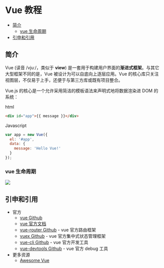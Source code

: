 # Vue 教程

<!-- TOC depthFrom:2 depthTo:3 -->

- [简介](#简介)
    - [vue 生命周期](#vue-生命周期)
- [引申和引用](#引申和引用)

<!-- /TOC -->

## 简介

Vue (读音 /vjuː/，类似于 **view**) 是一套用于构建用户界面的**渐进式框架**。与其它大型框架不同的是，Vue 被设计为可以自底向上逐层应用。Vue 的核心库只关注视图层，不仅易于上手，还便于与第三方库或既有项目整合。

Vue.js 的核心是一个允许采用简洁的模板语法来声明式地将数据渲染进 DOM 的系统：

html

```html
<div id="app">{{ message }}</div>
```

Javascript

```javascript
var app = new Vue({
  el: '#app',
  data: {
    message: 'Hello Vue!'
  }
});
```

### vue 生命周期

![](http://dunwu.test.upcdn.net/images/front/mvc/vue/vue-lifecycle.png)

## 引申和引用

- 官方
  - [vue Github](https://github.com/vuejs/vue)
  - [vue 官方文档](https://cn.vuejs.org/index.html)
  - [vue-router Github](https://github.com/vuejs/vue-router) - vue 官方路由框架
  - [vuex Github](https://github.com/vuejs/vuex) - vue 官方集中式状态管理框架
  - [vue-cli Github](https://github.com/vuejs/vue-cli) - vue 官方开发工具
  - [vue-devtools Github](https://github.com/vuejs/vue-devtools) - vue 官方 debug 工具
- 更多资源
  - [Awesome Vue](https://github.com/vuejs/awesome-vue)
